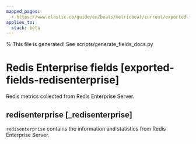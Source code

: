 ```yaml
---
mapped_pages:
  - https://www.elastic.co/guide/en/beats/metricbeat/current/exported-fields-redisenterprise.html
applies_to:
  stack: beta
---
```


% This file is generated! See scripts/generate_fields_docs.py

# Redis Enterprise fields [exported-fields-redisenterprise]

Redis metrics collected from Redis Enterprise Server.

## redisenterprise [_redisenterprise]

`redisenterprise` contains the information and statistics from Redis Enterprise Server.

